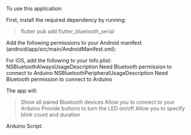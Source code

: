To use this application:

First, install the required dependency by running:
> flutter pub add flutter_bluetooth_serial

Add the following permissions to your Android manifest (android/app/src/main/AndroidManifest.xml):
<uses-permission android:name="android.permission.BLUETOOTH" />
<uses-permission android:name="android.permission.BLUETOOTH_ADMIN" />
<uses-permission android:name="android.permission.ACCESS_FINE_LOCATION" />

For iOS, add the following to your Info.plist:
<key>NSBluetoothAlwaysUsageDescription</key>
<string>Need Bluetooth permission to connect to Arduino</string>
<key>NSBluetoothPeripheralUsageDescription</key>
<string>Need Bluetooth permission to connect to Arduino</string>

The app will:
> Show all paired Bluetooth devices
> Allow you to connect to your Arduino
> Provide buttons to turn the LED on/off
> Allow you to specify blink count and duration

Arduino Script: 
